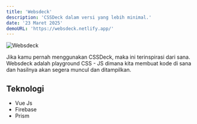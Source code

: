 ```yaml
---
title: 'Websdeck'
description: 'CSSDeck dalam versi yang lebih minimal.'
date: '23 Maret 2025'
demoURL: 'https://websdeck.netlify.app/'
---
```


![Websdeck](/websdeck.webp)

Jika kamu pernah menggunakan CSSDeck, maka ini terinspirasi dari sana. Websdeck adalah playground CSS - JS dimana kita membuat kode di sana dan hasilnya akan segera muncul dan ditampilkan.

## Teknologi

- Vue Js
- Firebase
- Prism
